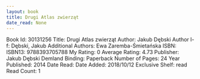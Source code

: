 ```yaml
---
layout: book
title: Drugi Atlas zwierząt
date_read: None
---
```


Book Id: 30131256
Title: Drugi Atlas zwierząt
Author: Jakub Dębski
Author l-f: Dębski, Jakub
Additional Authors: Ewa Zaremba-Śmietańska
ISBN: 
ISBN13: 9788393705788
My Rating: 0
Average Rating: 4.73
Publisher: Jakub Dębski Demland
Binding: Paperback
Number of Pages: 24
Year Published: 2014
Date Read: 
Date Added: 2018/10/12
Exclusive Shelf: read
Read Count: 1


